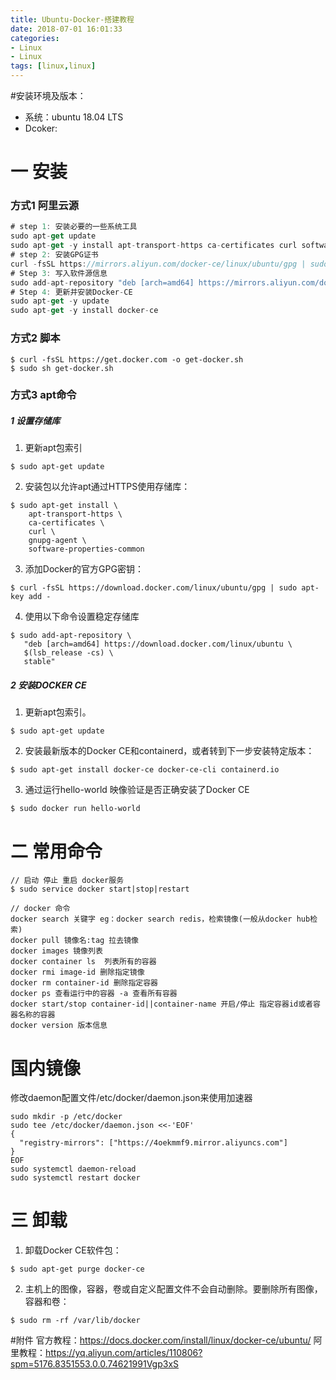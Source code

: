 ```yaml
---
title: Ubuntu-Docker-搭建教程
date: 2018-07-01 16:01:33
categories: 
- Linux 
- Linux
tags: [linux,linux]
---
```


<meta name="referrer" content="no-referrer" />


#安装环境及版本：
- 系统：ubuntu 18.04 LTS
- Dcoker: 



# 一 安装

### 方式1 阿里云源

```js
# step 1: 安装必要的一些系统工具
sudo apt-get update
sudo apt-get -y install apt-transport-https ca-certificates curl software-properties-common
# step 2: 安装GPG证书
curl -fsSL https://mirrors.aliyun.com/docker-ce/linux/ubuntu/gpg | sudo apt-key add -
# Step 3: 写入软件源信息
sudo add-apt-repository "deb [arch=amd64] https://mirrors.aliyun.com/docker-ce/linux/ubuntu $(lsb_release -cs) stable"
# Step 4: 更新并安装Docker-CE
sudo apt-get -y update
sudo apt-get -y install docker-ce
```



### 方式2 脚本

```
$ curl -fsSL https://get.docker.com -o get-docker.sh
$ sudo sh get-docker.sh
```



### 方式3 apt命令

##### 1 设置存储库
1. 更新apt包索引
```
$ sudo apt-get update
```
2. 安装包以允许apt通过HTTPS使用存储库：
```
$ sudo apt-get install \
    apt-transport-https \
    ca-certificates \
    curl \
    gnupg-agent \
    software-properties-common
```
3. 添加Docker的官方GPG密钥：
```
$ curl -fsSL https://download.docker.com/linux/ubuntu/gpg | sudo apt-key add -
```
4. 使用以下命令设置稳定存储库
```
$ sudo add-apt-repository \
   "deb [arch=amd64] https://download.docker.com/linux/ubuntu \
   $(lsb_release -cs) \
   stable"
```
##### 2 安装DOCKER CE
1. 更新apt包索引。
```
$ sudo apt-get update
```
2. 安装最新版本的Docker CE和containerd，或者转到下一步安装特定版本：
```
$ sudo apt-get install docker-ce docker-ce-cli containerd.io
```
3. 通过运行hello-world 映像验证是否正确安装了Docker CE 
```
$ sudo docker run hello-world
```
# 二 常用命令

```
// 启动 停止 重启 docker服务
$ sudo service docker start|stop|restart

// docker 命令
docker search 关键字 eg：docker search redis，检索镜像(一般从docker hub检索)
docker pull 镜像名:tag 拉去镜像
docker images 镜像列表
docker container ls  列表所有的容器
docker rmi image-id 删除指定镜像
docker rm container-id 删除指定容器
docker ps 查看运行中的容器 -a 查看所有容器
docker start/stop container-id||container-name 开启/停止 指定容器id或者容器名称的容器
docker version 版本信息
```

# 国内镜像

修改daemon配置文件/etc/docker/daemon.json来使用加速器

```
sudo mkdir -p /etc/docker
sudo tee /etc/docker/daemon.json <<-'EOF'
{
  "registry-mirrors": ["https://4oekmmf9.mirror.aliyuncs.com"]
}
EOF
sudo systemctl daemon-reload
sudo systemctl restart docker
```



# 三 卸载
1. 卸载Docker CE软件包：
```
$ sudo apt-get purge docker-ce
```
2. 主机上的图像，容器，卷或自定义配置文件不会自动删除。要删除所有图像，容器和卷：
```
$ sudo rm -rf /var/lib/docker
```

#附件 
官方教程：https://docs.docker.com/install/linux/docker-ce/ubuntu/
阿里教程：https://yq.aliyun.com/articles/110806?spm=5176.8351553.0.0.74621991Vgp3xS
